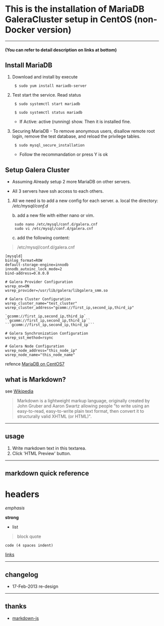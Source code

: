 # This is the installation of MariaDB GaleraCluster setup in CentOS (non-Docker version)

----
#### (You can refer to detail description on links at bottom) 


## Install MariaDB

1. Download and install by execute

        $ sudo yum install mariadb-server

2. Test start the service. Read status

        $ sudo systemctl start mariadb

        $ sudo systemctl status mariadb

    * If Active: active (running) show. Then it is installed fine.


3. Securing MariaDB - To remove anonymous users, disallow remote root login, remove the test database, and reload the privilege tables.

        $ sudo mysql_secure_installation

    * Follow the recommandation or press Y is ok


## Setup Galera Cluster

* Assuming Already setup 2 more MariaDB on other servers.

* All 3 servers have ssh access to each others.

1. All we need is to add a new config for each server.
    a. local the directory: */etc/mysql/conf.d*

    b. add a new file with either nano or vim.

        sudo nano /etc/mysql/conf.d/galera.cnf
        sudo vi /etc/mysql/conf.d/galera.cnf

    c. add the following content:

>/etc/mysql/conf.d/galera.cnf


    [mysqld]
    binlog_format=ROW
    default-storage-engine=innodb
    innodb_autoinc_lock_mode=2
    bind-address=0.0.0.0

    # Galera Provider Configuration
    wsrep_on=ON
    wsrep_provider=/usr/lib/galera/libgalera_smm.so

    # Galera Cluster Configuration
    wsrep_cluster_name="test_cluster"
    wsrep_cluster_address="gcomm://first_ip,second_ip,third_ip"

    `gcomm://first_ip,second_ip,third_ip`
    ``gcomm://first_ip,second_ip,third_ip``
    ```gcomm://first_ip,second_ip,third_ip```

    # Galera Synchronization Configuration
    wsrep_sst_method=rsync

    # Galera Node Configuration
    wsrep_node_address="this_node_ip"
    wsrep_node_name="this_node_name"





refence [MariaDB on CentOS7](https://www.digitalocean.com/community/tutorials/how-to-install-mariadb-on-centos-7)



## what is Markdown?
see [Wikipedia](http://en.wikipedia.org/wiki/Markdown)

> Markdown is a lightweight markup language, originally created by John Gruber and Aaron Swartz allowing people "to write using an easy-to-read, easy-to-write plain text format, then convert it to structurally valid XHTML (or HTML)".

----
## usage
1. Write markdown text in this textarea.
2. Click 'HTML Preview' button.

----
## markdown quick reference
# headers

*emphasis*

**strong**

* list

>block quote

    code (4 spaces indent)
[links](http://wikipedia.org)

----
## changelog
* 17-Feb-2013 re-design

----
## thanks
* [markdown-js](https://github.com/evilstreak/markdown-js)
